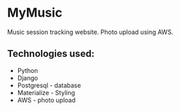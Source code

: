 # MyMusic

Music session tracking website. Photo upload using AWS.

## Technologies used:

- Python <br>
- Django <br>
- Postgresql - database <br>
- Materialize - Styling <br>
- AWS - photo upload
